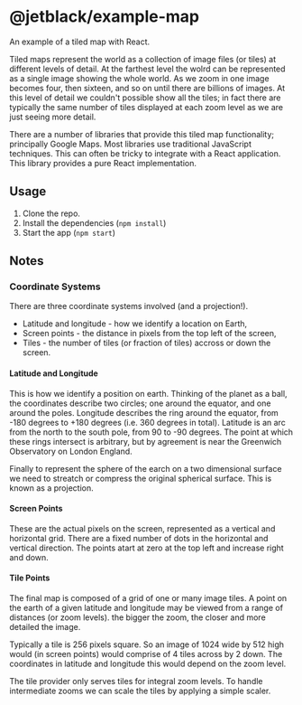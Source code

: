 # @jetblack/example-map

An example of a tiled map with React.

Tiled maps represent the world as a collection of image files (or tiles) at different levels of detail.
At the farthest level the wolrd can be represented as a single image showing the whole world.
As we zoom in one image becomes four, then sixteen, and so on until there are billions of images.
At this level of detail we couldn't possible show all the tiles; in fact
there are typically the same number of tiles displayed at each zoom level as we are just seeing
more detail.

There are a number of libraries that provide this tiled map functionality;
principally Google Maps. Most libraries use traditional JavaScript techniques. This can often be tricky to integrate with a React application.
This library provides a pure React implementation.

## Usage

1. Clone the repo.
2. Install the dependencies (`npm install`)
3. Start the app (`npm start`)

## Notes

### Coordinate Systems

There are three coordinate systems involved (and a projection!).

* Latitude and longitude - how we identify a location on Earth,
* Screen points - the distance in pixels from the top left of the screen,
* Tiles - the number of tiles (or fraction of tiles) accross or down the screen.

#### Latitude and Longitude

This is how we identify a position on earth. Thinking of the planet as a ball,
the coordinates describe two circles; one around the equator, and one around the poles. Longitude describes the ring around the equator, from -180 degrees to +180 degrees (i.e. 360 degrees in total). Latitude is an arc from the north to the south pole, from 90 to -90 degrees. The point at which these rings intersect is arbitrary, but by agreement is near the
Greenwich Observatory on London England.

Finally to represent the sphere of the earch on a two dimensional surface
we need to streatch or compress the original spherical surface. This is
known as a projection.

#### Screen Points

These are the actual pixels on the screen, represented as a vertical and
horizontal grid. There are a fixed number of dots in the horizontal and vertical direction.
The points atart at zero at the top left and increase right and down.

#### Tile Points

The final map is composed of a grid of one or many image tiles. A point on
the earth of a given latitude and longitude may be viewed from a range of
distances (or zoom levels). the bigger the zoom, the closer and more detailed the image.

Typically a tile is 256 pixels square. So an image of 1024 wide by 512 high
would (in screen points) would comprise of 4 tiles across by 2 down.
The coordinates in latitude and longitude this would depend on
the zoom level.

The tile provider only serves tiles for integral zoom levels. To handle
intermediate zooms we can scale the tiles by applying a simple scaler.